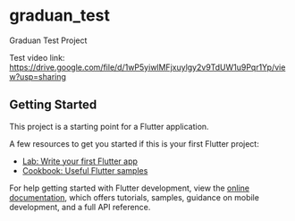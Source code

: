 # graduan_test

Graduan Test Project

Test video link: https://drive.google.com/file/d/1wP5yiwlMFjxuylgy2v9TdUW1u9Pqr1Yp/view?usp=sharing

## Getting Started

This project is a starting point for a Flutter application.

A few resources to get you started if this is your first Flutter project:

- [Lab: Write your first Flutter app](https://docs.flutter.dev/get-started/codelab)
- [Cookbook: Useful Flutter samples](https://docs.flutter.dev/cookbook)

For help getting started with Flutter development, view the
[online documentation](https://docs.flutter.dev/), which offers tutorials,
samples, guidance on mobile development, and a full API reference.
